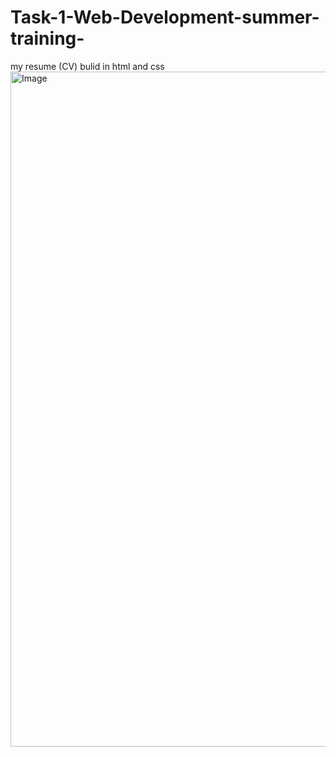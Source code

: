 # Task-1-Web-Development-summer-training-
my resume (CV) bulid in html and css
<img width="1920" height="1080" alt="Image" src="https://github.com/user-attachments/assets/5256728c-6630-40c1-b33e-7354bd1631b2" />
